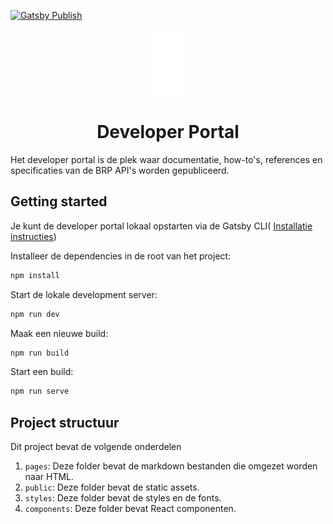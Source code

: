 [![Gatsby Publish](https://github.com/BRP-API/devportal/actions/workflows/publish.yml/badge.svg?branch=main)](https://github.com/BRP-API/devportal/actions/workflows/publish.yml)

<p align="center">
  <a href="https://brp-api.github.io/devportal">
    <img alt="Devportal" src="https://raw.githubusercontent.com/BRP-API/devportal/refs/heads/main/public/logo.svg" width="60" />
  </a>
</p>
<h1 align="center">
  Developer Portal
</h1>

Het developer portal is de plek waar documentatie, how-to's, references en specificaties van de BRP API's worden gepubliceerd.

## Getting started
Je kunt de developer portal lokaal opstarten via de Gatsby CLI(
[Installatie instructies](
https://www.gatsbyjs.com/docs/tutorial/getting-started/part-0/#gatsby-cli))


Installeer de dependencies in de root van het project:
```bash
npm install
```

Start de lokale development server:
```bash
npm run dev
```

Maak een nieuwe build:
```bash
npm run build
```

Start een build:
```bash
npm run serve
```

## Project structuur

Dit project bevat de volgende onderdelen
  1. `pages`: Deze folder bevat de markdown bestanden die omgezet worden naar HTML.
  2. `public`: Deze folder bevat de static assets.
  3. `styles`: Deze folder bevat de styles en de fonts.
  4. `components`: Deze folder bevat React componenten.
  
